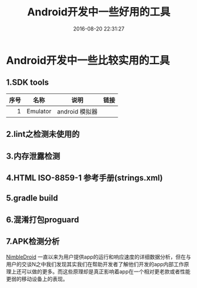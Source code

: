 ﻿---
title: Android开发中一些好用的工具
date: 2016-08-20 22:31:27
categories: 工具
tags: [android,tools]
---

# Android开发中一些比较实用的工具

## 1.SDK tools
| 序号 | 名称 | 说明 | 链接 |
|-----:|:-----:|:------:|:-----|
|1 | Emulator | android 模拟器| |



## 2.lint之检测未使用的

## 3.内存泄露检测

## 4.HTML ISO-8859-1 参考手册(strings.xml)

## 5.gradle build

## 6.混淆打包proguard

## 7.APK检测分析
[NimbleDroid](https://nimbledroid.com)
一直以来为用户提供app的运行和响应速度的详细数据分析，但在与用户的交谈N之中我们发现其实我们在帮助开发者了解他们开发的app内部工作原理上还可以做的更多。而这些原理却是真正影响着app在一个相对更老款或者性能更弱的移动设备上的表现。
